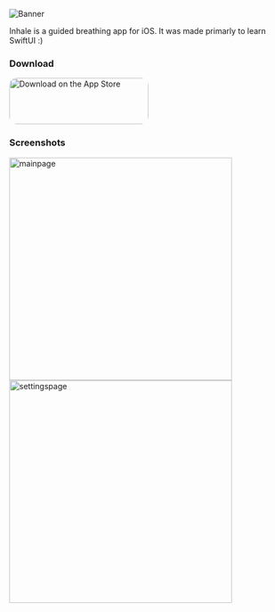 ![Banner](https://user-images.githubusercontent.com/4590693/101975746-0795fe80-3bfc-11eb-9dd5-334c0cd7014e.png)

Inhale is a guided breathing app for iOS. It was made primarly to learn SwiftUI :) 

### Download
<a href="https://apps.apple.com/us/app/inhale-guided-breathing/id1536517682?itsct=apps_box&amp;itscg=30200" style="display: inline-block; overflow: hidden; border-radius: 13px; width: 250px; height: 83px;"><img id="badge" src="https://tools.applemediaservices.com/api/badges/download-on-the-app-store/black/en-US?size=250x83&amp;releaseDate=1603238400&amp;h=c488f9738864329f3c643bbd9e637933" alt="Download on the App Store" style="border-radius: 13px; width: 250px; height: 83px;"></a>

### Screenshots 
<img src="https://user-images.githubusercontent.com/4590693/101271458-1e41de80-3740-11eb-8e7c-c158136780ed.PNG" alt="mainpage" width="400"/>
<img src="https://user-images.githubusercontent.com/4590693/101271459-20a43880-3740-11eb-8bda-956ae9caaf94.PNG" alt="settingspage" width="400"/>


